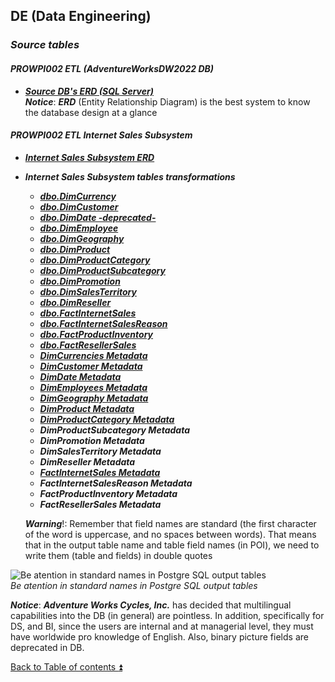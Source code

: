 ## DE (Data Engineering)  

### **_Source tables_**  
 
#### **_PROWPI002 ETL (AdventureWorksDW2022 DB)_**  

- **_[Source DB's ERD (SQL Server)](Source_SQL_Server_DB.md)_**  
**_Notice_**: **_ERD_** (Entity Relationship Diagram) is the best system to know the database design at a glance  

#### **_PROWPI002 ETL Internet Sales Subsystem_**  

- **_[Internet Sales Subsystem ERD](Internet_Sales_Subsystem_ERD.md)_**  

- **_Internet Sales Subsystem tables transformations_**   
  - **_[dbo.DimCurrency](dbo.DimCurrency.md)_**    
  - **_[dbo.DimCustomer](dbo.DimCustomer.md)_**  
  - **_[dbo.DimDate -deprecated-](dbo.DimDate.md)_**  
  - **_[dbo.DimEmployee](dbo.DimEmployee.md)_**  
  - **_[dbo.DimGeography](dbo.DimGeography.md)_**  
  - **_[dbo.DimProduct](dbo.DimProduct.md)_**  
  - **_[dbo.DimProductCategory](dbo.DimProductCategory.md)_**  
  - **_[dbo.DimProductSubcategory](dbo.DimProductSubcategory.md)_**  
  - **_[dbo.DimPromotion](dbo.DimPromotion.md)_**  
  - **_[dbo.DimSalesTerritory](dbo.DimSalesTerritory.md)_**  
  - **_[dbo.DimReseller](dbo.DimReseller.md)_**  
  - **_[dbo.FactInternetSales](dbo.FactInternetSales.md)_**  
  - **_[dbo.FactInternetSalesReason](dbo.FactInternetSalesReason.md)_**  
  - **_[dbo.FactProductInventory](dbo.FactProductInventory.md)_**  
  - **_[dbo.FactResellerSales](dbo.FactResellerSales.md)_**  
  - **_[DimCurrencies Metadata](DimCurrencies_Metadata.md)_**  
  - **_[DimCustomer Metadata](DimCustomer_Metadata.md)_**  
  - **_[DimDate Metadata](DimDate_Metadata.md)_**  
  - **_[DimEmployees Metadata](DimEmployees_Metadata.md)_**  
  - **_[DimGeography Metadata](DimGeography_Metadata.md)_**  
  - **_[DimProduct Metadata](DimProduct_Metadata.md)_**  
  - **_[DimProductCategory Metadata](DimProductCategory_Metadata.md)_**  
  - **_DimProductSubcategory Metadata_**
  - **_DimPromotion Metadata_**  
  - **_DimSalesTerritory Metadata_**  
  - **_DimReseller Metadata_**  
  - **_[FactInternetSales Metadata](FactInternetSales_Metadata.md)_**  
  - **_FactInternetSalesReason Metadata_**
  - **_FactProductInventory Metadata_**
  - **_FactResellerSales Metadata_**

  **_Warning_**!: Remember that field names are standard (the first character of the word is uppercase, and no spaces between words). That means that in the output table name and table field names (in POI), we need to write them (table and fields) in double quotes  

![Be atention in standard names in Postgre SQL output tables](https://i.imgur.com/bHgo76C.png)  
_Be atention in standard names in Postgre SQL output tables_  

**_Notice_**: **_Adventure Works Cycles, Inc._** has decided that multilingual capabilities into the DB (in general) are pointless. In addition, specifically for DS, and BI, since the users are internal and at managerial level, they must have worldwide pro knowledge of English. Also, binary picture fields are deprecated in DB.

[Back to Table of contents :arrow_double_up:](../README.md)